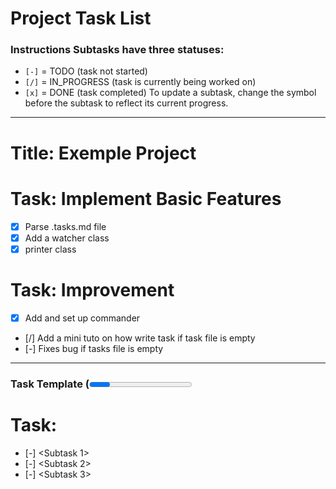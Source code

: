 # Project Task List
### Instructions Subtasks have three statuses:
- `[-]` = TODO (task not started)
- `[/]` = IN_PROGRESS (task is currently being worked on)
- `[x]` = DONE (task completed)
To update a subtask, change the symbol before the subtask to reflect its current progress.

--- 
# Title: Exemple Project
# Task: Implement Basic Features
- [x] Parse .tasks.md file  
- [x] Add a watcher class 
- [x] printer class

# Task: Improvement
- [x] Add and set up commander
- [/] Add a mini tuto on how write task if task file is empty
- [-] Fixes bug if tasks file is empty 

---
### Task Template (<Progress Percentage>%)

# Task: <Task Title>
- [-] <Subtask 1>
- [-] <Subtask 2>
- [-] <Subtask 3>
